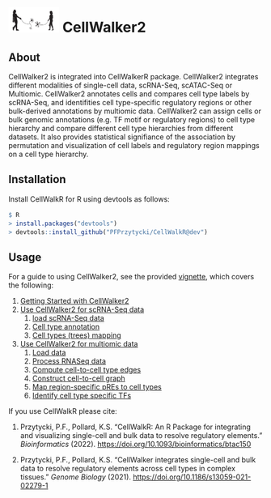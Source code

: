 <img src="examples/CellWalkR_Vignette_files/figure-markdown_github/cellwalker2_icon.png" id="id" class="class" width="100" height="50" /> CellWalker2
================

## About

CellWalker2 is integrated into CellWalkerR package. 
CellWalker2 integrates different modalities of single-cell data, scRNA-Seq, scATAC-Seq or Multiomic. 
CellWalker2 annotates cells and compares cell type labels by scRNA-Seq, 
and identifities cell type-specific regulatory regions or other bulk-derived annotations by multiomic data. 
CellWalker2 can assign cells or bulk genomic annotations (e.g. TF motif or regulatory regions) to cell type hierarchy and compare different cell type hierarchies from different datasets. 
It also provides statistical signifiance of the association by permutation and visualization of cell labels and regulatory region mappings on a cell type hierarchy. 

## Installation

Install CellWalkR for R using devtools as follows:

``` r
$ R
> install.packages("devtools")
> devtools::install_github("PFPrzytycki/CellWalkR@dev")
```

## Usage

For a guide to using CellWalker2, see the provided
[vignette](examples/CellWalker2_Vignette.md), which covers the following:

1.  [Getting Started with CellWalker2](examples/CellWalker2_Vignette.md#getting-started-with-cellwalker2)
2.  [Use CellWalker2 for scRNA-Seq data](examples/CellWalker2_Vignette.md#use-cellwalker2-for-scRNA-Seq-data)
    1.  [load scRNA-Seq data](examples/CellWalker2_Vignette.md#load-scRNA-Seq-data)
    2.  [Cell type annotation](examples/CellWalker2_Vignette.md#cell-type-annotation)
    3.  [Cell types (trees) mapping](examples/CellWalker2_Vignette.md#Cell-types-trees-mapping)
3.  [Use CellWalker2 for multiomic data](https://github.com/PFPrzytycki/CellWalkR/blob/dev/examples/CellWalker2_Vignette.md#use-cellwalker2-for-multiomic-data)
    1.  [Load data](examples/CellWalker2_Vignette.md#load-data)
    2.  [Process RNASeq data](examples/CellWalker2_Vignette.md#process-rnaseq-data)
    3.  [Compute cell-to-cell type edges](examples/CellWalker2_Vignette.md#compute-cell-to-cell-type-edges)
    4.  [Construct cell-to-cell graph](examples/CellWalker2_Vignette.md#construct-cell-to-cell-graph)
    5.  [Map region-specific pREs to cell types](examples/CellWalker2_Vignette.md#map-region-specific-pREs-to-cell-types)
    6.  [Identify cell type specific TFs](examples/CellWalker2_Vignette.md#identify-cell-type-specific-tfs)
    

If you use CellWalkR please cite:

1.  Przytycki, P.F., Pollard, K.S. “CellWalkR: An R Package for
    integrating and visualizing single-cell and bulk data to resolve
    regulatory elements.” *Bioinformatics* (2022).
    <https://doi.org/10.1093/bioinformatics/btac150>

2.  Przytycki, P.F., Pollard, K.S. “CellWalker integrates single-cell
    and bulk data to resolve regulatory elements across cell types in
    complex tissues.” *Genome Biology* (2021).
    <https://doi.org/10.1186/s13059-021-02279-1>

